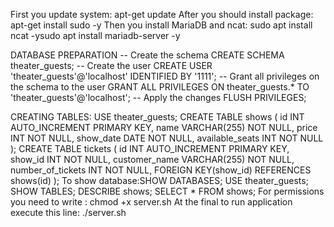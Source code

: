 First you update system: apt-get update
After you should install package: apt-get install sudo -y
Then you install MariaDB and ncat: sudo apt install ncat -ysudo apt install mariadb-server -y

DATABASE PREPARATION
-- Create the schema
CREATE SCHEMA theater_guests;
-- Create the user CREATE USER 'theater_guests'@'localhost' IDENTIFIED BY '1111';
-- Grant all privileges on the schema to the user
GRANT ALL PRIVILEGES ON theater_guests.* TO 'theater_guests'@'localhost';
-- Apply the changes FLUSH PRIVILEGES;

CREATING TABLES:
USE theater_guests;
CREATE TABLE shows (    id INT AUTO_INCREMENT PRIMARY KEY,
    name VARCHAR(255) NOT NULL,    price INT NOT NULL,
    show_date DATE NOT NULL,    available_seats INT NOT NULL
);
CREATE TABLE tickets (    id INT AUTO_INCREMENT PRIMARY KEY,
    show_id INT NOT NULL,    customer_name VARCHAR(255) NOT NULL,
    number_of_tickets INT NOT NULL,    FOREIGN KEY(show_id) REFERENCES shows(id)
);
To show database:SHOW DATABASES;
USE theater_guests;
SHOW TABLES;
DESCRIBE shows;
SELECT * FROM shows;
For permissions you need to write :
chmod +x server.sh
At the final to run application execute this line:
./server.sh 
